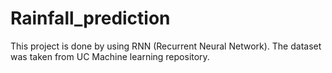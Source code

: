 # Rainfall_prediction

This project is done by using RNN (Recurrent Neural Network).
The dataset was taken from UC Machine learning repository.
